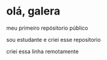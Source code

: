 # olá, galera
 meu primeiro repósitorio público

 sou estudante e criei esse repositorio

criei essa linha remotamente
